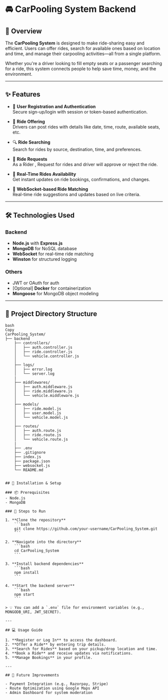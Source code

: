 # 🚘 CarPooling System Backend

## 📖 Overview
The **CarPooling System** is designed to make ride-sharing easy and efficient. Users can offer rides, search for available ones based on location and time, and manage their carpooling activities—all from a single platform.

Whether you're a driver looking to fill empty seats or a passenger searching for a ride, this system connects people to help save time, money, and the environment.

---

## ✨ Features

- 🔐 **User Registration and Authentication**  
  Secure sign-up/login with session or token-based authentication.

- 🚗 **Ride Offering**  
  Drivers can post rides with details like date, time, route, available seats, etc.

- 🔍 **Ride Searching**  
  Search for rides by source, destination, time, and preferences.

- 📅 **Ride Requests**  
  As a Rider , Request for rides and driver will approve or reject the ride.

- 🔔 **Real-Time Rides Availability**  
  Get instant updates on ride bookings, confirmations, and changes.

- 💬 **WebSocket-based Ride Matching**  
  Real-time ride suggestions and updates based on live criteria.

---

## 🛠️ Technologies Used

### Backend
- **Node.js** with **Express.js**
- **MongoDB** for NoSQL database
- **WebSocket** for real-time ride matching
- **Winston** for structured logging

### Others
- JWT or OAuth for auth
- [Optional] **Docker** for containerization
- **Mongoose** for MongoDB object modeling

---

## 📁 Project Directory Structure
```
bash
Copy
CarPooling_System/
├── backend
    ├── controllers/
    │   ├── auth.controller.js
    │   ├── ride.controller.js        
    │   └── vehicle.controller.js     
    │
    ├── logs/
    │   ├── error.log 
    │   └── server.log
    |
    ├── middlewares/
    │   ├── auth.middleware.js 
    │   ├── ride.middleware.js
    │   └── vehicle.middleware.js
    │
    ├── models/
    │   ├── ride.model.js         
    │   ├── user.model.js              
    │   └── vehicle.model.js          
    │
    ├── routes/
    │   ├── auth.route.js     
    │   ├── ride.route.js       
    │   └── vehicle.route.js     
    |
    ├── .env                  
    ├── .gitignore           
    ├── index.js 
    ├── package.json 
    ├── websocket.js
    └── README.md   


## 🚀 Installation & Setup

### 📦 Prerequisites
- Node.js
- MongoDB

### 🔧 Steps to Run

1. **Clone the repository**  
    ```bash
    git clone https://github.com/your-username/CarPooling_System.git
    ```

2. **Navigate into the directory**  
    ```bash
    cd CarPooling_System
    ```

3. **Install backend dependencies**  
    ```bash
    npm install
    ```

4. **Start the backend server**  
    ```bash
    npm start
    ```

> 💡 You can add a `.env` file for environment variables (e.g., MONGODB_URI, JWT_SECRET).

---

## 💻 Usage Guide

1. **Register or Log In** to access the dashboard.
2. **Offer a Ride** by entering trip details.
3. **Search for Rides** based on your pickup/drop location and time.
4. **Book a Ride** and receive updates via notifications.
5. **Manage Bookings** in your profile.

---

## 🧪 Future Improvements

- Payment Integration (e.g., Razorpay, Stripe)
- Route Optimization using Google Maps API
- Admin Dashboard for system moderation
